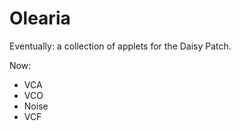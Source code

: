 # Olearia

Eventually: a collection of applets for the Daisy Patch.

Now:

- VCA
- VCO
- Noise
- VCF
